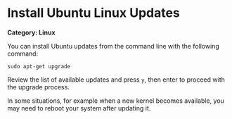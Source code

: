 # Install Ubuntu Linux Updates

__Category: Linux__

You can install Ubuntu updates from the command line with the following command:

```shell
sudo apt-get upgrade
```

Review the list of available updates and press `y`, then enter to proceed with the upgrade process.

In some situations, for example when a new kernel becomes available, you may need to reboot your system after updating it.
